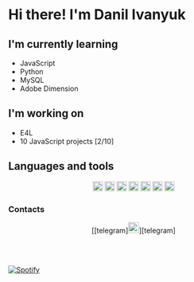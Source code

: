 # Hi there! I'm Danil Ivanyuk

## I'm currently learning
- JavaScript
- Python
- MySQL
- Adobe Dimension

## I'm working on
- E4L
- 10 JavaScript projects [2/10]

## Languages and tools
<p align="center">
<img alt="danilivanyuk.com" height="20px" src="https://img.shields.io/badge/html-%23239120.svg?&style=flat-square&logo=html5&logoColor=white">
<img alt="danilivanyuk.com" height="20px" src="https://img.shields.io/badge/css-%23239120.svg?&style=flat-square&logo=css3&logoColor=white">
<img alt="danilivanyuk.com" height="20px" src="https://img.shields.io/badge/css3%20-%231572B6.svg?&style=for-the-badge&logo=css3&logoColor=white">
<img height="20px" src="https://img.shields.io/badge/SASS%20-hotpink.svg?&style=for-the-badge&logo=SASS&logoColor=white"/>
<img alt="danilivanyuk.com" height="20px" src="https://img.shields.io/badge/javascript%20-%23323330.svg?&style=for-the-badge&logo=javascript&logoColor=%23F7DF1E">
<img alt="danilivanyuk.com" height="20px" src="https://img.shields.io/badge/python%20-%2314354C.svg?&style=for-the-badge&logo=python&logoColor=white">
<img alt="danilivanyuk.com" height="20px" src="https://img.shields.io/badge/django%20-%23092E20.svg?&style=for-the-badge&logo=django&logoColor=white">
</p>

### Contacts
<p align="center">
[[telegram]<img alt="telegram" width="22px" src="https://cdn.jsdelivr.net/npm/simple-icons@v3/icons/telegram.svg" />][telegram]
</p>

[telegram]: https://t.me/groovyD1
<br><br>

[![Spotify](https://novatorem-git-master.danilivanyuk.vercel.app/api/spotify)](https://open.spotify.com/user/r37q1hnh7y58ny28rpdlzjguc)

<!-- [website]: https://danilivanyuk.com/ -->
